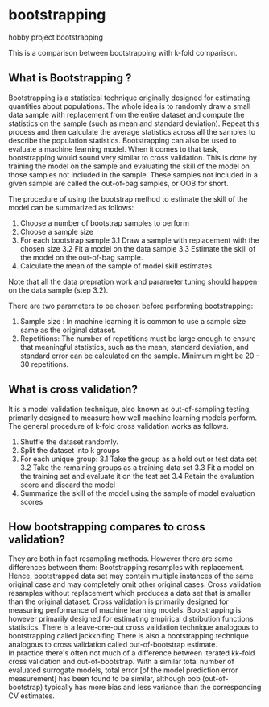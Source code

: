 # bootstrapping
hobby project bootstrapping

This is a comparison between bootstrapping with k-fold comparison. 

## What is Bootstrapping ?
Bootstrapping is a statistical technique originally designed for estimating quantities about populations. The whole idea is to randomly draw a small data sample with replacement from the entire dataset and compute the statistics on the sample (such as mean and standard deviation). 
Repeat this process and then calculate the average statistics across all the samples to describe the population statistics. Bootstrapping can also be used to evaluate a machine learning model. When it comes to that task, bootstrapping would sound very similar to cross validation. 
This is done by training the model on the sample and evaluating the skill of the model on those samples not included in the sample. These samples not included in a given sample are called the out-of-bag samples, or OOB for short.

The procedure of using the bootstrap method to estimate the skill of the model can be summarized as follows:

1. Choose a number of bootstrap samples to perform
2. Choose a sample size
3. For each bootstrap sample
  3.1 Draw a sample with replacement with the chosen size
  3.2 Fit a model on the data sample
  3.3 Estimate the skill of the model on the out-of-bag sample.
4. Calculate the mean of the sample of model skill estimates.

Note that all the data prepration work and parameter tuning should happen on the data sample (step 3.2). 

There are two parameters to be chosen before performing bootstrapping:
1. Sample size : In machine learning it is common to use a sample size same as the original dataset. 
2. Repetitions: The number of repetitions must be large enough to ensure that meaningful statistics, such as the mean, standard deviation, and standard error can be calculated on the sample. Minimum might be 20 - 30 repetitions. 


## What is cross validation?
It is a model validation technique, also known as out-of-sampling testing, primarily designed to measure how well 
machine learning models perform. The general procedure of k-fold cross validation works as follows. 
1. Shuffle the dataset randomly.
2. Split the dataset into k groups
3. For each unique group:
  3.1 Take the group as a hold out or test data set
  3.2 Take the remaining groups as a training data set
  3.3 Fit a model on the training set and evaluate it on the test set
  3.4 Retain the evaluation score and discard the model
4. Summarize the skill of the model using the sample of model evaluation scores


## How bootstrapping compares to cross validation?

They are both in fact resampling methods. However there are some differences between them:
Bootstrapping resamples with replacement. Hence, bootstrapped data set may contain multiple instances of the same original case 
and may completely omit other original cases.
Cross validation resamples without replacement which produces a data set that is smaller than the original dataset. 
Cross validation is primarily designed for measuring performance of machine learning models. 
Bootstrapping is however primarily designed for estimating empirical distribution functions statistics. 
There is a leave-one-out cross validation technique analogous to bootstrapping called jackknifing
There is also a bootstrapping technique analogous to cross validation called out-of-bootstrap estimate.  
In practice there's often not much of a difference between iterated kk-fold cross validation and out-of-bootstrap. 
With a similar total number of evaluated surrogate models, total error [of the model prediction error measurement] 
has been found to be similar, although oob (out-of-bootstrap) typically has more bias and less variance than the corresponding CV estimates.


